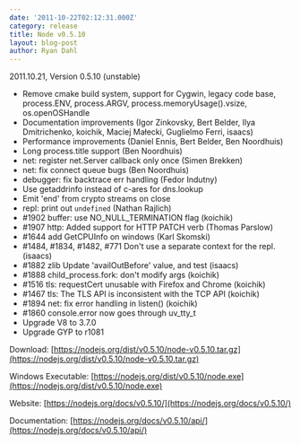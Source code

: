 ```yaml
---
date: '2011-10-22T02:12:31.000Z'
category: release
title: Node v0.5.10
layout: blog-post
author: Ryan Dahl
---
```


2011.10.21, Version 0.5.10 (unstable)

- Remove cmake build system, support for Cygwin, legacy code base, process.ENV, process.ARGV, process.memoryUsage().vsize, os.openOSHandle
- Documentation improvements (Igor Zinkovsky, Bert Belder, Ilya Dmitrichenko, koichik, Maciej Małecki, Guglielmo Ferri, isaacs)
- Performance improvements (Daniel Ennis, Bert Belder, Ben Noordhuis)
- Long process.title support (Ben Noordhuis)
- net: register net.Server callback only once (Simen Brekken)
- net: fix connect queue bugs (Ben Noordhuis)
- debugger: fix backtrace err handling (Fedor Indutny)
- Use getaddrinfo instead of c-ares for dns.lookup
- Emit 'end' from crypto streams on close
- repl: print out `undefined` (Nathan Rajlich)
- #1902 buffer: use NO_NULL_TERMINATION flag (koichik)
- #1907 http: Added support for HTTP PATCH verb (Thomas Parslow)
- #1644 add GetCPUInfo on windows (Karl Skomski)
- #1484, #1834, #1482, #771 Don't use a separate context for the repl. (isaacs)
- #1882 zlib Update 'availOutBefore' value, and test (isaacs)
- #1888 child_process.fork: don't modify args (koichik)
- #1516 tls: requestCert unusable with Firefox and Chrome (koichik)
- #1467 tls: The TLS API is inconsistent with the TCP API (koichik)
- #1894 net: fix error handling in listen() (koichik)
- #1860 console.error now goes through uv_tty_t
- Upgrade V8 to 3.7.0
- Upgrade GYP to r1081

Download: [https://nodejs.org/dist/v0.5.10/node-v0.5.10.tar.gz](https://nodejs.org/dist/v0.5.10/node-v0.5.10.tar.gz)

Windows Executable: [https://nodejs.org/dist/v0.5.10/node.exe](https://nodejs.org/dist/v0.5.10/node.exe)

Website: [https://nodejs.org/docs/v0.5.10/](https://nodejs.org/docs/v0.5.10/)

Documentation: [https://nodejs.org/docs/v0.5.10/api/](https://nodejs.org/docs/v0.5.10/api/)
